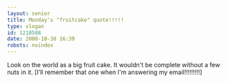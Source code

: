 ```yaml
---
layout: senior
title: Monday's "fruitcake" quote!!!!!
type: slogan
id: 1218588
date: 2000-10-30 16:39
robots: noindex
---
```

Look on the world as a big fruit cake. It wouldn't be complete without a few nuts in it. [I'll remember that one when I'm answering my email!!!!!!!!!]